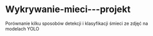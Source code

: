 # Wykrywanie-mieci---projekt
Porównanie kilku sposobów detekcji i klasyfikacji śmieci ze zdjęć na modelach YOLO
